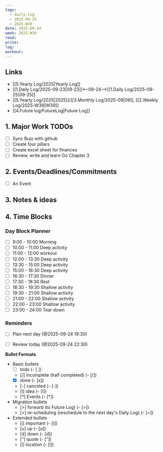 ```yaml
---
tags:
  - daily-log
  - 2025-09-24
  - 2025-W39
date: 2025-09-24
week: 2025-W39
read: 
write: 
log: 
workout: 
---
```


## Links
- [[5.Yearly Log/2025|Yearly Log]]
- [[1.Daily Log/2025-09-23|09-23]]<--09-24-->[[1.Daily Log/2025-09-25|09-25]]
- [[5.Yearly Log/2025|2025]]/[[3.Monthly Log/2025-09|09]], [[2.Weekly Log/2025-W39|W39]]
- [[4.Future log/FutureLog|Future Log]]

## 1. Major Work TODOs
- [ ] Sync Bujo with github
- [ ] Create four pillars 
- [ ] Create excel sheet for finances
- [ ] Review, write and learn Go Chapter 3

## 2. Events/Deadlines/Commitments
- [ ] An Event



## 3. Notes & ideas


## 4. Time Blocks
### Day Block Planner
- [ ] 9:00 - 10:00 Morning
- [ ] 10:00 - 11:00 Deep activity
- [ ] 11:00 - 12:00 workout
- [ ] 12:00 - 13:30 Deep activity
- [ ] 13:30 - 15:00 Deep activity
- [ ] 15:00 - 16:30 Deep activity
- [ ] 16:30 - 17:30 Dinner
- [ ] 17:30 - 18:30 Rest
- [ ] 18:30 - 19:30 Shallow activity
- [ ] 19:30 - 21:00 Shallow activity
- [ ] 21:00 - 22:00 Shallow activity
- [ ] 22:00 - 23:00 Shallow activity
- [ ] 23:00 - 24:00 Tear down

### Reminders
- [ ] Plan next day (@2025-09-24 19:30)
- [ ] Review today (@2025-09-24 22:30)


**Bullet Formats**
- Basic bullets
	- [ ] todo (- [ ])
	- [/] incomplete (half completed) (- [/])
	- [x] done (- [x])
	- [-] canceled (- [-])
	 - [I] idea (- [I])
	 - [*] Events (- [\*])
- Migration bullets
	 - [>] forward (to Future Log) (- [>])
	 - [<] re-scheduling (reschedule to the next day's Daily Log) (- [<])
- Extended bullets
	- [i] important (- [i])
	- [u] up (- [u])
	- [d] down (- [d])
	- ["] quote (- ["])
	- [l] location (- [l])



